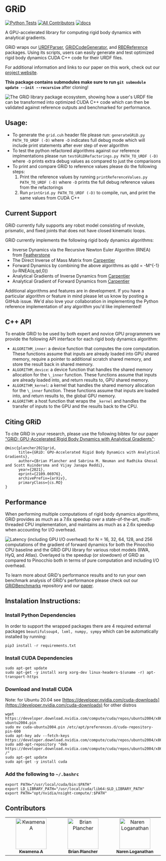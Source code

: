# GRiD

[![Python Tests](https://github.com/kawotwi/GRiD/actions/workflows/python_tests.yml/badge.svg)](https://github.com/kawotwi/GRiD/actions/workflows/python_tests.yml)
[![All Contributors](https://img.shields.io/github/all-contributors/kawotwi/GRiD?color=ee8449&style=flat-square)](#contributors)
[![docs](https://github.com/kawotwi/GRiD/actions/workflows/gh-pages.yml/badge.svg?branch=floating-base)](https://github.com/kawotwi/GRiD/actions/workflows/gh-pages.yml)

A GPU-accelerated library for computing rigid body dynamics with analytical gradients.

GRiD wraps our [URDFParser](https://github.com/robot-acceleration/URDFParser), [GRiDCodeGenerator](https://github.com/robot-acceleration/GRiDCodeGenerator), and [RBDReference](https://github.com/robot-acceleration/RBDReference) packages. Using its scripts, users can easily generate and test optimized rigid body dynamics CUDA C++ code for their URDF files.

For additional information and links to our paper on this work, check out our [project website](https://brianplancher.com/publication/GRiD).

**This package contains submodules make sure to run ```git submodule update --init --recursive```** after cloning!

![The GRiD library package ecosystem, showing how a user's URDF file can be transformed into optimized CUDA C++ code which can then be validated against reference outputs and benchmarked for performance.](imgs/GRiD.png)

## Usage:
+ To generate the ```grid.cuh``` header file please run: ```generateGRiD.py PATH_TO_URDF (-D)``` where ```-D``` indicates full debug mode which will include print statements after ever step of ever algorithm
+ To test the python refactored algorithms against our reference implmentations please run ```testGRiDRefactorings.py PATH_TO_URDF (-D)``` where ```-D``` prints extra debug values as compared to just the comparisons
+ To print and compare GRiD to reference values please do the following steps: 
  1) Print the reference values by running ```printReferenceValues.py PATH_TO_URDF (-D)``` where ```-D``` prints the full debug reference values from the refactorings 
  2) Run ```printGrid.py PATH_TO_URDF (-D)``` to compile, run, and print the same values from CUDA C++

## Current Support
GRiD currently fully supports any robot model consisting of revolute, prismatic, and fixed joints that does not have closed kinematic loops.

GRiD currently implements the following rigid body dynamics algorithms:
+ Inverse Dynamics via the Recursive Newton Euler Algorithm (RNEA) from [Featherstone](https://link.springer.com/book/10.1007/978-1-4899-7560-7)
+ The Direct Inverse of Mass Matrix from [Carpentier](https://www.researchgate.net/publication/343098270_Analytical_Inverse_of_the_Joint_Space_Inertia_Matrix)
+ Forward Dynamics by combining the above algorithms as qdd = -M^{-1}(u-RNEA(q,qd,0))
+ Analytical Gradients of Inverse Dynamics from [Carpentier](https://hal.archives-ouvertes.fr/hal-01790971)
+ Analytical Gradient of Forward Dynamics from [Carpentier](https://hal.archives-ouvertes.fr/hal-01790971)

Additional algorithms and features are in development. If you have a particular algorithm or feature in mind please let us know by posting a GitHub issue. We'd also love your collaboration in implementing the Python reference implementation of any algorithm you'd like implemented!

## C++ API
To enable GRiD to be used by both expert and novice GPU programmers we provide the following API interface for each rigid body dynamics algorithm:
+ ```ALGORITHM_inner```: a device function that computes the core computation. These functions assume that inputs are already loaded into GPU shared memory, require a pointer to additional scratch shared memory, and store the result back in shared memory.
+ ```ALGORITHM_device```: a device function that handles the shared memory allocation for the ```\_inner``` function. These functions assume that inputs are already loaded into, and return results to, GPU shared memory.
+ ```ALGORITHM_kernel```: a kernel that handles the shared memory allocation for the ```\_inner``` function. These functions assume that inputs are loaded into, and return results to, the global GPU memory.
+ ```ALGORITHM```: a host function that wraps the ```_kernel``` and handles the transfer of inputs to the GPU and the results back to the CPU.

## Citing GRiD
To cite GRiD in your research, please use the following bibtex for our paper ["GRiD: GPU-Accelerated Rigid Body Dynamics with Analytical Gradients"](https://brianplancher.com/publication/grid/):
```
@misc{plancher2021grid,
      title={GRiD: GPU-Accelerated Rigid Body Dynamics with Analytical Gradients}, 
      author={Brian Plancher and Sabrina M. Neuman and Radhika Ghosal and Scott Kuindersma and Vijay Janapa Reddi},
      year={2021},
      eprint={2109.06976},
      archivePrefix={arXiv},
      primaryClass={cs.RO}
}
```

## Performance
When performing multiple computations of rigid body dynamics algorithms, GRiD provides as much as a 7.6x speedup over a state-of-the-art, multi-threaded CPU implementation, and maintains as much as a 2.6x speedup when accounting for I/O overhead. 

![Latency (including GPU I/O overhead) for N = 16, 32, 64, 128, and 256 computations of the gradient of forward dynamics for both the Pinocchio CPU baseline and the GRiD GPU library for various robot models (IIWA, HyQ, and Atlas). Overlayed is the speedup (or slowdown) of GRiD as compared to Pinocchio both in terms of pure computation and including I/O overhead.](imgs/benchmark_multi_fd_grad.png)

To learn more about GRiD's performance results and to run your own benchmark analysis of GRiD's performance please check out our [GRiDBenchmarks](https://github.com/robot-acceleration/GRiDBenchmarks) repository and our [paper](https://brianplancher.com/publication/GRiD/).

## Instalation Instructions:
### Install Python Dependencies
In order to support the wrapped packages there are 4 required external packages ```beautifulsoup4, lxml, numpy, sympy``` which can be automatically installed by running:
```shell
pip3 install -r requirements.txt
```
### Install CUDA Dependencies
```
sudo apt-get update
sudo apt-get -y install xorg xorg-dev linux-headers-$(uname -r) apt-transport-https
```
### Download and Install CUDA 
Note: for Ubuntu 20.04 see [https://developer.nvidia.com/cuda-downloads](https://developer.nvidia.com/cuda-downloads) for other distros
```
wget https://developer.download.nvidia.com/compute/cuda/repos/ubuntu2004/x86_64/cuda-ubuntu2004.pin
sudo mv cuda-ubuntu2004.pin /etc/apt/preferences.d/cuda-repository-pin-600
sudo apt-key adv --fetch-keys https://developer.download.nvidia.com/compute/cuda/repos/ubuntu2004/x86_64/7fa2af80.pub
sudo add-apt-repository "deb https://developer.download.nvidia.com/compute/cuda/repos/ubuntu2004/x86_64/ /"
sudo apt-get update
sudo apt-get -y install cuda
```
### Add the following to ```~/.bashrc```
```
export PATH="/usr/local/cuda/bin:$PATH"
export LD_LIBRARY_PATH="/usr/local/cuda/lib64:$LD_LIBRARY_PATH"
export PATH="opt/nvidia/nsight-compute/:$PATH"
```


## Contributors

<!-- ALL-CONTRIBUTORS-LIST:START - Do not remove or modify this section -->
<!-- prettier-ignore-start -->
<!-- markdownlint-disable -->
<table>
  <tbody>
    <tr>
      <td align="center" valign="top" width="20%"><a href="https://github.com/kawotwi"><img src="https://avatars.githubusercontent.com/kawotwi?s=100" width="100px;" alt="Kwamena A"/><br /><sub><b>Kwamena A</b></sub></a><br /></td>
      <td align="center" valign="top" width="20%"><a href="https://github.com/plancherb1"><img src="https://avatars.githubusercontent.com/plancherb1?s=100" width="100px;" alt="Brian Plancher"/><br /><sub><b>Brian Plancher</b></sub></a><br /></td>
      <td align="center" valign="top" width="20%"><a href="https://github.com/naren-loganathan"><img src="https://avatars.githubusercontent.com/naren-loganathan?s=100" width="100px;" alt="Naren Loganathan"/><br /><sub><b>Naren Loganathan</b></sub></a><br /></td>
    </tr>
  </tbody>
</table>

<!-- markdownlint-restore -->
<!-- prettier-ignore-end -->

<!-- ALL-CONTRIBUTORS-LIST:END -->
